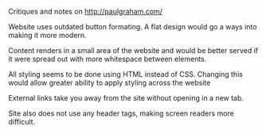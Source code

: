 Critiques and notes on http://paulgraham.com/

Website uses outdated button formating. A flat design would go a ways into making it more modern.

Content renders in a small area of the website and would be better served if it were spread out with more whitespace between elements.

All styling seems to be done using HTML instead of CSS. Changing this would allow greater ability to apply styling across the website

External links take you away from the site without opening in a new tab.

Site also does not use any header tags, making screen readers more difficult.


